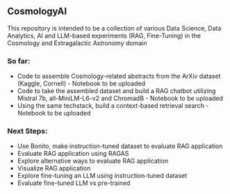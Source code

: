 ## CosmologyAI

This repository is intended to be a collection of various Data Science, Data Analytics, AI and LLM-based experiments (RAG, Fine-Tuning) in the Cosmology and Extragalactic Astronomy domain

### So far:
* Code to assemble Cosmology-related abstracts from the ArXiv dataset (Kaggle, Cornell) - Notebook to be uploaded
* Code to take the assembled dataset and build a RAG chatbot utilizing Mistral 7b, all-MiniLM-L6-v2 and ChromadB - Notebook to be uploaded
* Using the same techstack, build a context-based retrieval search - Notebook to be uploaded

### Next Steps:
* Use Bonito, make instruction-tuned dataset to evaluate RAG application
* Evaluate RAG application using RAGAS
* Explore alternative ways to evaluate RAG application
* Visualize RAG application
* Explore fine-tuning an LLM using instruction-tuned dataset
* Evaluate fine-tuned LLM vs pre-trained  
